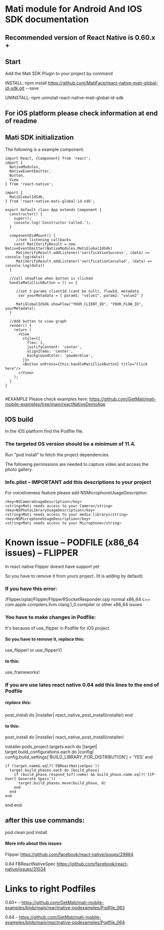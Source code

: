# Mati module for Android And IOS SDK documentation

## Recommended version of React Native is 0.60.x +

## Start
Add the Mati SDK Plugin to your project by command

INSTALL: npm install https://github.com/MatiFace/react-native-mati-global-id-sdk.git --save

UNINSTALL: npm uninstall react-native-mati-global-id-sdk

## For iOS platform please check information at end of readme

## Mati SDK initialization

The following is a example component.

```
import React, {Component} from 'react';
import {
  NativeModules,
  NativeEventEmitter,
  Button,
  View
} from 'react-native';

import {
  MatiGlobalIdSdk,
} from 'react-native-mati-global-id-sdk';

export default class App extends Component {
  constructor() {
    super();
    console.log('Constructor Called.');	
  }

  componentDidMount() {
	 //set listening callbacks
  	const MatiVerifyResult = new NativeEventEmitter(NativeModules.MatiGlobalIdSdk)
 	 MatiVerifyResult.addListener('verificationSuccess', (data) => console.log(data))
 	 MatiVerifyResult.addListener('verificationCanceled', (data) => console.log(data))
  }

  //call showFlow when button is clicked
  handleMatiClickButton = () => {

	 //set 3 params clientId (cant be null), flowId, metadata
  	  var yourMetadata = { param1: "value1", param2: "value2" }

   	 MatiGlobalIdSdk.showFlow("YOUR_CLIENT_ID", "YOUR_FLOW_ID", yourMetadata);
  }

  //Add button to view graph
  render() {
    return (
      <View
        style={{
          flex: 1,
          justifyContent: 'center',
          alignItems: 'center',
          backgroundColor: 'powderblue',
        }}>
        <Button onPress={this.handleMatiClickButton} title="Click here"/>
      </View>
    );
  }
}


```
#EXAMPLE
Please check examples here:
https://github.com/GetMati/mati-mobile-examples/tree/main/reactNativeDemoApp

## IOS build

In the IOS platform find the Podfile file. 

### The targeted OS version should be a minimum of 11.4.
Run "pod install" to fetch the project dependencies.

The following permissions are needed to capture video and access the photo gallery.

### Info.plist – IMPORTANT add this descriptions to your project

For voiceliveness feature please add NSMicrophoneUsageDescription

```
<key>NSCameraUsageDescription</key>
<string>Mati needs access to your Camera</string>
<key>NSPhotoLibraryUsageDescription</key>
<string>Mati needs access to your media library</string>
<key>NSMicrophoneUsageDescription</key>
<string>Mati needs access to your Microphone</string>
```

# Known issue – PODFILE (x86_64 issues) – FLIPPER
In react native Flipper doesnt have support yet

So you have to remove it from yours project. (It is adding by default)

### If you have this error:
/Flipper/xplat/Flipper/FlipperRSocketResponder.cpp normal x86_64 c++ com.apple.compilers.llvm.clang.1_0.compiler or other x86_64 issues

### You have to make changes in Podfile:
It's because of use_flipper in Podfile for iOS project.

#### So you have to remove it, replace this:

use_flipper! or  use_flipper!()

#### to this:

use_frameworks!

### If you are use lates react native 0.64 add this lines to the end of Podfile

##### replace this:
  post_install do |installer|
    react_native_post_install(installer)
  end
  
#### to this:

post_install do |installer|
  react_native_post_install(installer)
  
  installer.pods_project.targets.each do |target|
    target.build_configurations.each do |config|
      config.build_settings['BUILD_LIBRARY_FOR_DISTRIBUTION'] = 'YES'
    end
    
    if (target.name&.eql?('FBReactNativeSpec'))
      target.build_phases.each do |build_phase|
        if (build_phase.respond_to?(:name) && build_phase.name.eql?('[CP-User] Generate Specs'))
          target.build_phases.move(build_phase, 0)
        end
      end
    end
  end
end

## after this use commands:
pod clean 
pod install

#### More info about this issues 
Flipper https://github.com/facebook/react-native/issues/29984 

0.64 FBReactNativeSpec https://github.com/facebook/react-native/issues/31034

# Links to right Podfiles
0.60+ – https://github.com/GetMati/mati-mobile-examples/blob/main/reactnative-podexamples/Podfile_063

0.64 – https://github.com/GetMati/mati-mobile-examples/blob/main/reactnative-podexamples/Podfile_064
